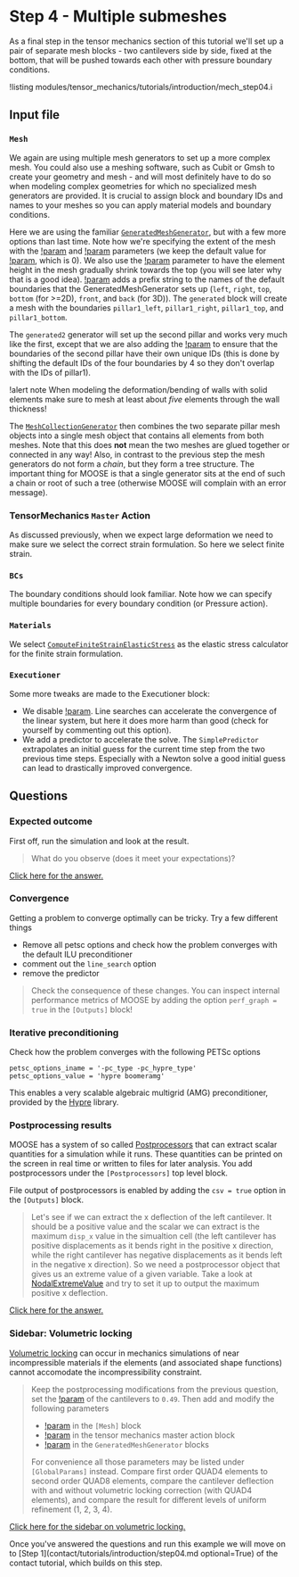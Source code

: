 # Step 4 - Multiple submeshes

As a final step in the tensor mechanics section of this tutorial we'll set up a
pair of separate mesh blocks - two cantilevers side by side, fixed at the
bottom, that will be pushed towards each other with pressure boundary conditions.

!listing modules/tensor_mechanics/tutorials/introduction/mech_step04.i

## Input file

### `Mesh`

We again are using multiple mesh generators to set up a more complex mesh. You
could also use a meshing software, such as Cubit or Gmsh to create your geometry
and mesh - and will most definitely have to do so when modeling complex
geometries for which no specialized mesh generators are provided. It is crucial
to assign block and boundary IDs and names to your meshes so you can apply
material models and boundary conditions.

Here we are using the familiar
[`GeneratedMeshGenerator`](framework:GeneratedMeshGenerator.md), but with a few more
options than last time. Note how we're specifying the extent of the mesh with
the [!param](/Mesh/GeneratedMeshGenerator/xmin) and
[!param](/Mesh/GeneratedMeshGenerator/xmax) parameters (we keep the default
value for [!param](/Mesh/GeneratedMeshGenerator/ymin), which is 0). We also use
the [!param](/Mesh/GeneratedMeshGenerator/bias_y) parameter to have the element
height in the mesh gradually shrink towards the top (you will see later why that
is a good idea). [!param](/Mesh/GeneratedMeshGenerator/boundary_name_prefix)
adds a prefix string to the names of the default boundaries that the
GeneratedMeshGenerator sets up (`left`, `right`, `top`, `bottom` (for >=2D),
`front`, and `back` (for 3D)). The `generated` block will create a mesh with the
boundaries `pillar1_left`, `pillar1_right`, `pillar1_top`, and `pillar1_bottom`.

The `generated2` generator will set up the second pillar and works very much
like the first, except that we are also adding the
[!param](/Mesh/GeneratedMeshGenerator/boundary_id_offset) to ensure that the
boundaries of the second pillar have their own unique IDs (this is done by
shifting the default IDs of the four boundaries by 4 so they don't overlap with
the IDs of pillar1).

!alert note
When modeling the deformation/bending of walls with solid elements make sure to
mesh at least about *five* elements through the wall thickness!

The [`MeshCollectionGenerator`](framework:MeshCollectionGenerator.md) then combines the
two separate pillar mesh objects into a single mesh object that contains all
elements from both meshes. Note that this does **not** mean the two meshes are
glued together or connected in any way! Also, in contrast to the previous step
the mesh generators do not form a *chain*, but they form a tree structure. The
important thing for MOOSE is that a single generator sits at the end of such a
chain or root of such a tree (otherwise MOOSE will complain with an error
message).

### TensorMechanics `Master` Action

As discussed previously, when we expect large deformation we need to make sure
we select the correct strain formulation. So here we select finite strain.

### `BCs`

The boundary conditions should look familiar. Note how we can specify multiple
boundaries for every boundary condition (or Pressure action).

### `Materials`

We select
[`ComputeFiniteStrainElasticStress`](ComputeFiniteStrainElasticStress.md) as the
elastic stress calculator for the finite strain formulation.

### `Executioner`

Some more tweaks are made to the Executioner block:

- We disable [!param](/Executioner/Transient/line_search). Line searches can accelerate the convergence of the linear system, but here it does more harm than good (check for yourself by commenting out this option).
- We add a predictor to accelerate the solve. The `SimplePredictor` extrapolates an initial guess for the current time step from the two previous time steps. Especially with a Newton solve a good initial guess can lead to drastically improved convergence.

## Questions

### Expected outcome

First off, run the simulation and look at the result.

> What do you observe (does it meet your expectations)?

[Click here for the answer.](tensor_mechanics/tutorials/introduction/answer04a.md)

### Convergence

Getting a problem to converge optimally can be tricky. Try a few different things

- Remove all petsc options and check how the problem converges with the default ILU preconditioner
- comment out the `line_search` option
- remove the predictor

> Check the consequence of these changes. You can inspect internal performance
> metrics of MOOSE by adding the option `perf_graph = true` in the `[Outputs]`
> block!

### Iterative preconditioning

Check how the problem converges with the following PETSc options

```
petsc_options_iname = '-pc_type -pc_hypre_type'
petsc_options_value = 'hypre boomeramg'
```

This enables a very scalable algebraic multigrid (AMG) preconditioner, provided
by the
[Hypre](https://computing.llnl.gov/projects/hypre-scalable-linear-solvers-multigrid-methods/software)
library.

### Postprocessing results

MOOSE has a system of so called [Postprocessors](framework:Postprocessors/index.md) that
can extract scalar quantities for a simulation while it runs. These quantities
can be printed on the screen in real time or written to files for later analysis.
You add postprocessors under the `[Postprocessors]` top level block.

File output of postprocessors is enabled by adding the `csv = true` option in
the `[Outputs]` block.

> Let's see if we can extract the x deflection of the left cantilever. It should
> be a positive value and the scalar we can extract is the maximum `disp_x`
> value in the simualtion cell (the left cantilever has positive displacements
> as it bends right in the positive x direction, while the right cantilever has
> negative displacements as it bends left in the negative x direction). So we
> need a postprocessor object that gives us an extreme value of a given
> variable. Take a look at [NodalExtremeValue](framework:NodalExtremeValue.md) and try to
> set it up to output the maximum positive x deflection.

[Click here for the answer.](tensor_mechanics/tutorials/introduction/answer04b.md)

### Sidebar: Volumetric locking

[Volumetric locking](tensor_mechanics/VolumetricLocking.md) can occur in
mechanics simulations of near incompressible materials if the elements (and
associated shape functions) cannot accomodate the incompressibility constraint.

> Keep the postprocessing modifications from the previous question, set the
> [!param](/Materials/ComputeIsotropicElasticityTensor/poissons_ratio) of the
> cantilevers to `0.49`. Then add and modify the following parameters
>
> - [!param](/Mesh/uniform_refine) in the `[Mesh]` block
> - [!param](/Modules/TensorMechanics/Master/TensorMechanicsAction/volumetric_locking_correction) in the tensor mechanics master action block
> - [!param](/Mesh/GeneratedMeshGenerator/elem_type) in the `GeneratedMeshGenerator` blocks
>
> For convenience all those parameters may be listed under `[GlobalParams]`
> instead. Compare first order QUAD4 elements to second order QUAD8 elements,
> compare the cantilever deflection with and without volumetric locking
> correction (with QUAD4 elements), and compare the result for different levels
> of uniform refinement (1, 2, 3, 4).

[Click here for the sidebar on volumetric locking.](tensor_mechanics/tutorials/introduction/step04a.md)

Once you've answered the questions and run this example we will move on to
[Step 1](contact/tutorials/introduction/step04.md optional=True) of the contact
tutorial, which builds on this step.
